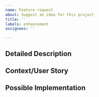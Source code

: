 ```yaml
---
name: Feature request
about: Suggest an idea for this project
title: ''
labels: enhancement
assignees: ''

---
```


## Detailed Description
<!--- Provide a detailed description of the change or addition you are proposing -->

## Context/User Story
<!--- Why is this change important to you? How would you use it? -->

## Possible Implementation
<!--- Not obligatory, but suggest an idea for implementing addition or change -->
